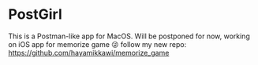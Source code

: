 # PostGirl

This is a Postman-like app for MacOS. 
Will be postponed for now, working on iOS app for memorize game 😜
follow my new repo: https://github.com/hayamikkawi/memorize_game
